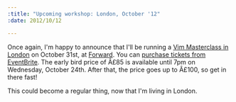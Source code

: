 ```yaml
--- 
:title: "Upcoming workshop: London, October '12"
:date: 2012/10/12

---
```


Once again, I'm happy to announce that I'll be running a [Vim Masterclass in London][tix] on October 31st, at [Forward][]. You can [purchase tickets from EventBrite][tix]. The early bird price of Â£85 is available until 7pm on Wednesday, October 24th. After that, the price goes up to Â£100, so get in there fast!

This could become a regular thing, now that I'm living in London.

[tix]: http://london-vimcasts-eve-2.eventbrite.com/
[forward]: http://forwardtechnology.co.uk/venue